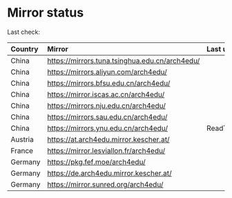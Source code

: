 <script src="./time.js"></script>
# Mirror status
Last check: <script type="text/javascript">localize(1693631713.5669606);</script>

|Country|Mirror|Last update|
|:------|:-----|:----------|
|China|https://mirrors.tuna.tsinghua.edu.cn/arch4edu/|<script type="text/javascript">localize(1693593417);</script>|
|China|https://mirrors.aliyun.com/arch4edu/|<script type="text/javascript">localize(1693377297);</script>|
|China|https://mirrors.bfsu.edu.cn/arch4edu/|<script type="text/javascript">localize(1693593417);</script>|
|China|https://mirror.iscas.ac.cn/arch4edu/|<script type="text/javascript">localize(1693593417);</script>|
|China|https://mirrors.nju.edu.cn/arch4edu/|<script type="text/javascript">localize(1693593417);</script>|
|China|https://mirrors.sau.edu.cn/arch4edu/|<script type="text/javascript">localize(1693593417);</script>|
|China|https://mirrors.ynu.edu.cn/arch4edu/|ReadTimeout|
|Austria|https://at.arch4edu.mirror.kescher.at/|<script type="text/javascript">localize(1693593417);</script>|
|France|https://mirror.lesviallon.fr/arch4edu/|<script type="text/javascript">localize(1693593417);</script>|
|Germany|https://pkg.fef.moe/arch4edu/|<script type="text/javascript">localize(1693593417);</script>|
|Germany|https://de.arch4edu.mirror.kescher.at/|<script type="text/javascript">localize(1693593417);</script>|
|Germany|https://mirror.sunred.org/arch4edu/|<script type="text/javascript">localize(1693593417);</script>|

<script src="./tablefilter/tablefilter.js"></script>
<script src="./table.js"></script>